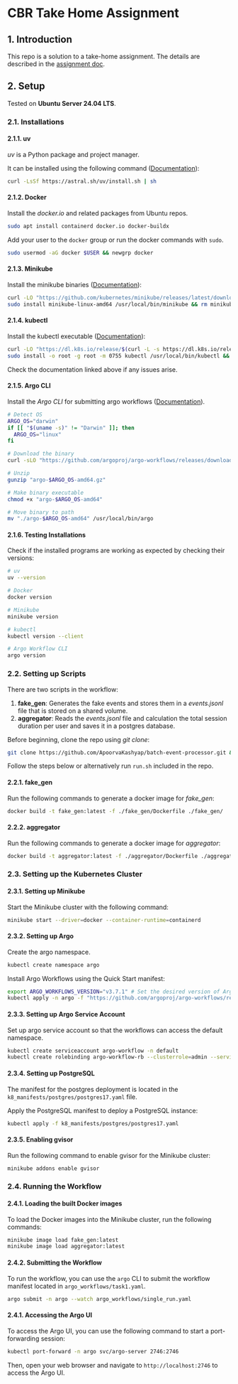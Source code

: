 # CBR Take Home Assignment

## 1. Introduction
This repo is a solution to a take-home assignment. The details are described in the [assignment doc](./CBR%20Assignment.md).


## 2. Setup

Tested on **Ubuntu Server 24.04 LTS**.

### 2.1. Installations

#### 2.1.1. uv

_uv_ is a Python package and project manager.

It can be installed using the following command ([Documentation](https://docs.astral.sh/uv/getting-started/installation/#__tabbed_1_1)):

```sh
curl -LsSf https://astral.sh/uv/install.sh | sh
```

#### 2.1.2. Docker

Install the _docker.io_ and related packages from Ubuntu repos.

```sh
sudo apt install containerd docker.io docker-buildx
```

Add your user to the `docker` group or run the docker commands with `sudo`.

```sh
sudo usermod -aG docker $USER && newgrp docker
```

#### 2.1.3. Minikube

Install the minikube binaries ([Documentation](https://minikube.sigs.k8s.io/docs/start/?arch=%2Flinux%2Fx86-64%2Fstable%2Fbinary+download)):

```sh
curl -LO "https://github.com/kubernetes/minikube/releases/latest/download/minikube-linux-amd64"
sudo install minikube-linux-amd64 /usr/local/bin/minikube && rm minikube-linux-amd64
```

#### 2.1.4. kubectl

Install the kubectl executable ([Documentation](https://kubernetes.io/docs/tasks/tools/install-kubectl-linux/)):

```sh
curl -LO "https://dl.k8s.io/release/$(curl -L -s https://dl.k8s.io/release/stable.txt)/bin/linux/amd64/kubectl"
sudo install -o root -g root -m 0755 kubectl /usr/local/bin/kubectl && rm ./kubectl
```

Check the documentation linked above if any issues arise.

#### 2.1.5. Argo CLI

Install the _Argo CLI_ for submitting argo workflows ([Documentation](https://github.com/argoproj/argo-workflows/releases/)).

```sh
# Detect OS
ARGO_OS="darwin"
if [[ "$(uname -s)" != "Darwin" ]]; then
  ARGO_OS="linux"
fi

# Download the binary
curl -sLO "https://github.com/argoproj/argo-workflows/releases/download/v3.7.1/argo-$ARGO_OS-amd64.gz"

# Unzip
gunzip "argo-$ARGO_OS-amd64.gz"

# Make binary executable
chmod +x "argo-$ARGO_OS-amd64"

# Move binary to path
mv "./argo-$ARGO_OS-amd64" /usr/local/bin/argo
```

#### 2.1.6. Testing Installations

Check if the installed programs are working as expected by checking their versions:

```sh
# uv
uv --version

# Docker
docker version

# Minikube
minikube version

# kubectl
kubectl version --client

# Argo Workflow CLI
argo version
```

### 2.2. Setting up Scripts

There are two scripts in the workflow:

1. **fake_gen**: Generates the fake events and stores them in a _events.jsonl_ file that is stored on a shared volume.
2. **aggregator**: Reads the _events.jsonl_ file and calculation the total session duration per user and saves it in a postgres database.

Before beginning, clone the repo using _git clone_:

```sh
git clone https://github.com/ApoorvaKashyap/batch-event-processor.git && cd batch-event-processor
```

Follow the steps below or alternatively run `run.sh` included in the repo.

#### 2.2.1. fake_gen

Run the following commands to generate a docker image for _fake_gen_:

```sh
docker build -t fake_gen:latest -f ./fake_gen/Dockerfile ./fake_gen/
```

#### 2.2.2. aggregator

Run the following commands to generate a docker image for _aggregator_:

```sh
docker build -t aggregator:latest -f ./aggregator/Dockerfile ./aggregator/
```

### 2.3. Setting up the Kubernetes Cluster

#### 2.3.1. Setting up Minikube

Start the Minikube cluster with the following command:

```sh
minikube start --driver=docker --container-runtime=containerd
```

#### 2.3.2. Setting up Argo

Create the argo namespace.

```sh
kubectl create namespace argo
```

Install Argo Workflows using the Quick Start manifest:

```sh
export ARGO_WORKFLOWS_VERSION="v3.7.1" # Set the desired version of Argo Workflows
kubectl apply -n argo -f "https://github.com/argoproj/argo-workflows/releases/download/${ARGO_WORKFLOWS_VERSION}/quick-start-minimal.yaml"
```

#### 2.3.3. Setting up Argo Service Account

Set up argo service account so that the workflows can access the default namespace.

```sh
kubectl create serviceaccount argo-workflow -n default
kubectl create rolebinding argo-workflow-rb --clusterrole=admin --serviceaccount=default:argo-workflow -n default
```

#### 2.3.4. Setting up PostgreSQL

The manifest for the postgres deployment is located in the `k8_manifests/postgres/postgres17.yaml` file.

Apply the PostgreSQL manifest to deploy a PostgreSQL instance:

```sh
kubectl apply -f k8_manifests/postgres/postgres17.yaml
```

#### 2.3.5. Enabling gvisor

Run the following command to enable gvisor for the Minikube cluster:

```sh
minikube addons enable gvisor
```

### 2.4. Running the Workflow

#### 2.4.1. Loading the built Docker images

To load the Docker images into the Minikube cluster, run the following commands:

```sh
minikube image load fake_gen:latest
minikube image load aggregator:latest
```

#### 2.4.2. Submitting the Workflow

To run the workflow, you can use the `argo` CLI to submit the workflow manifest located in `argo_workflows/task1.yaml`.

```sh
argo submit -n argo --watch argo_workflows/single_run.yaml
```

#### 2.4.1. Accessing the Argo UI

To access the Argo UI, you can use the following command to start a port-forwarding session:

```sh
kubectl port-forward -n argo svc/argo-server 2746:2746
```

Then, open your web browser and navigate to `http://localhost:2746` to access the Argo UI.
